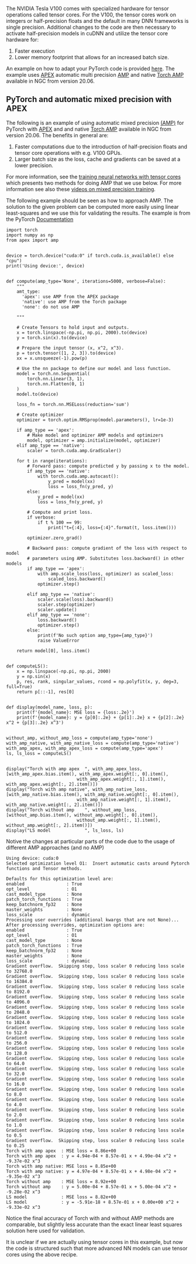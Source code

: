 The NVIDIA Tesla V100 comes with specialized hardware for tensor operations called tensor cores. For the V100, the tensor cores work on integers or half-precision floats and the default in many DNN frameworks is single precision. Additional changes to the code are then necessary to activate half-precision models in cuDNN and utilize the tensor core hardware for:

1. Faster execution
2. Lower memory footprint that allows for an increased batch size.

An example on how to adapt your PyTorch code is provided [here](https://git.its.aau.dk/CLAAUDIA/docs_aicloud/src/branch/master/aicloud_slurm/torch_amp_example). The example uses [APEX](https://nvidia.github.io/apex/) automatic multi precision [AMP](https://nvidia.github.io/apex/amp.html) and native [Torch AMP](https://pytorch.org/docs/stable/amp.html) available in NGC from version 20.06.

## PyTorch and automatic mixed precision with APEX

The following is an example of using automatic mixed precision [(AMP)](https://nvidia.github.io/apex/amp.html) for PyTorch with [APEX](https://nvidia.github.io/apex/) and and native [Torch AMP](https://pytorch.org/docs/stable/amp.html) available in NGC from version 20.06. The benefits in general are:

1. Faster computations due to the introduction of half-precision floats and tensor core operations with e.g. V100 GPUs.
2. Larger batch size as the loss, cache and gradients can be saved at a lower precision.

For more information, see the [training neural networks with tensor cores](https://nvlabs.github.io/eccv2020-mixed-precision-tutorial/files/dusan_stosic-training-neural-networks-with-tensor-cores.pdf) which presents two methods for doing AMP that we use below. For more information see also these [videos on mixed precision training](https://developer.nvidia.com/blog/video-mixed-precision-techniques-tensor-cores-deep-learning/).

The following example should be seen as how to approach AMP. The solution to the given problem can be computed more easily using linear least-squares and we use this for validating the results. The example is from the PyTorch [Documentation](https://pytorch.org/tutorials/beginner/pytorch_with_examples.html)


```console
import torch
import numpy as np
from apex import amp


device = torch.device("cuda:0" if torch.cuda.is_available() else "cpu")
print('Using device:', device)


def compute(amp_type='None', iterations=5000, verbose=False):
    """
    amt_type:
      'apex': use AMP from the APEX package
      'native': use AMP from the Torch package
      'none': do not use AMP

    """
    
    # Create Tensors to hold input and outputs.
    x = torch.linspace(-np.pi, np.pi, 2000).to(device)
    y = torch.sin(x).to(device)
    
    # Prepare the input tensor (x, x^2, x^3).
    p = torch.tensor([1, 2, 3]).to(device)
    xx = x.unsqueeze(-1).pow(p)

    # Use the nn package to define our model and loss function.
    model = torch.nn.Sequential(
        torch.nn.Linear(3, 1),
        torch.nn.Flatten(0, 1)
    )
    model.to(device)

    loss_fn = torch.nn.MSELoss(reduction='sum')

    # Create optimizer  
    optimizer = torch.optim.RMSprop(model.parameters(), lr=1e-3)

    if amp_type == 'apex':
        # Make model and optimizer AMP models and optimizers
        model, optimizer = amp.initialize(model, optimizer)
    elif amp_type == 'native':
        scaler = torch.cuda.amp.GradScaler()
        
    for t in range(iterations):
        # Forward pass: compute predicted y by passing x to the model.
        if amp_type == 'native':
            with torch.cuda.amp.autocast():
                y_pred = model(xx)
                loss = loss_fn(y_pred, y)
        else:
            y_pred = model(xx)
            loss = loss_fn(y_pred, y)
        
        # Compute and print loss.
        if verbose:
            if t % 100 == 99:
                print("t={:4}, loss={:4}".format(t, loss.item()))

        optimizer.zero_grad()

        # Backward pass: compute gradient of the loss with respect to model
        # parameters using AMP. Substitutes loss.backward() in other models
        if amp_type == 'apex':
            with amp.scale_loss(loss, optimizer) as scaled_loss:
                scaled_loss.backward()
            optimizer.step()
            
        elif amp_type == 'native':
            scaler.scale(loss).backward()
            scaler.step(optimizer)
            scaler.update()
        elif amp_type == 'none':
            loss.backward()
            optimizer.step()
        else:
            print(f'No such option amp_type={amp_type}')
            raise ValueError

    return model[0], loss.item()


def computeLS():
    x = np.linspace(-np.pi, np.pi, 2000)
    y = np.sin(x)
    p, res, rank, singular_values, rcond = np.polyfit(x, y, deg=3, full=True)
    return p[::-1], res[0]


def display(model_name, loss, p):
    print(f'{model_name}: MSE loss = {loss:.2e}')
    print(f'{model_name}: y = {p[0]:.2e} + {p[1]:.2e} x + {p[2]:.2e} x^2 + {p[3]:.2e} x^3')


without_amp, without_amp_loss = compute(amp_type='none')
with_amp_native, with_amp_native_loss = compute(amp_type='native')
with_amp_apex, with_amp_apex_loss = compute(amp_type='apex')
ls, ls_loss = computeLS()


display("Torch with amp apex  ", with_amp_apex_loss, [with_amp_apex.bias.item(), with_amp_apex.weight[:, 0].item(),
                           with_amp_apex.weight[:, 1].item(), with_amp_apex.weight[:, 2].item()])
display("Torch with amp native", with_amp_native_loss, [with_amp_native.bias.item(), with_amp_native.weight[:, 0].item(),
                           with_amp_native.weight[:, 1].item(), with_amp_native.weight[:, 2].item()])
display("Torch without amp    ", without_amp_loss, [without_amp.bias.item(), without_amp.weight[:, 0].item(),
                           without_amp.weight[:, 1].item(), without_amp.weight[:, 2].item()])
display("LS model             ", ls_loss, ls)
```

Notive the changes at particular parts of the code due to the usage of different AMP approaches (and no AMP)

```console
Using device: cuda:0
Selected optimization level O1:  Insert automatic casts around Pytorch functions and Tensor methods.

Defaults for this optimization level are:
enabled                : True
opt_level              : O1
cast_model_type        : None
patch_torch_functions  : True
keep_batchnorm_fp32    : None
master_weights         : None
loss_scale             : dynamic
Processing user overrides (additional kwargs that are not None)...
After processing overrides, optimization options are:
enabled                : True
opt_level              : O1
cast_model_type        : None
patch_torch_functions  : True
keep_batchnorm_fp32    : None
master_weights         : None
loss_scale             : dynamic
Gradient overflow.  Skipping step, loss scaler 0 reducing loss scale to 32768.0
Gradient overflow.  Skipping step, loss scaler 0 reducing loss scale to 16384.0
Gradient overflow.  Skipping step, loss scaler 0 reducing loss scale to 8192.0
Gradient overflow.  Skipping step, loss scaler 0 reducing loss scale to 4096.0
Gradient overflow.  Skipping step, loss scaler 0 reducing loss scale to 2048.0
Gradient overflow.  Skipping step, loss scaler 0 reducing loss scale to 1024.0
Gradient overflow.  Skipping step, loss scaler 0 reducing loss scale to 512.0
Gradient overflow.  Skipping step, loss scaler 0 reducing loss scale to 256.0
Gradient overflow.  Skipping step, loss scaler 0 reducing loss scale to 128.0
Gradient overflow.  Skipping step, loss scaler 0 reducing loss scale to 64.0
Gradient overflow.  Skipping step, loss scaler 0 reducing loss scale to 32.0
Gradient overflow.  Skipping step, loss scaler 0 reducing loss scale to 16.0
Gradient overflow.  Skipping step, loss scaler 0 reducing loss scale to 8.0
Gradient overflow.  Skipping step, loss scaler 0 reducing loss scale to 4.0
Gradient overflow.  Skipping step, loss scaler 0 reducing loss scale to 2.0
Gradient overflow.  Skipping step, loss scaler 0 reducing loss scale to 1.0
Gradient overflow.  Skipping step, loss scaler 0 reducing loss scale to 0.5
Gradient overflow.  Skipping step, loss scaler 0 reducing loss scale to 0.25
Torch with amp apex  : MSE loss = 8.86e+00
Torch with amp apex  : y = 4.94e-04 + 8.57e-01 x + 4.99e-04 x^2 + -9.37e-02 x^3
Torch with amp native: MSE loss = 8.85e+00
Torch with amp native: y = 4.97e-04 + 8.57e-01 x + 4.98e-04 x^2 + -9.35e-02 x^3
Torch without amp    : MSE loss = 8.92e+00
Torch without amp    : y = 5.00e-04 + 8.57e-01 x + 5.00e-04 x^2 + -9.28e-02 x^3
LS model             : MSE loss = 8.82e+00
LS model             : y = -5.91e-18 + 8.57e-01 x + 0.00e+00 x^2 + -9.33e-02 x^3
```

Notice the final accuracy of Torch with and without AMP methods are comparable, but slightly less accurate than the exact linear least squares solution here used for validation.

It is unclear if we are actually using tensor cores in this example, but now the code is structured such that more advanced NN models can use tensor cores using the above recipe.
